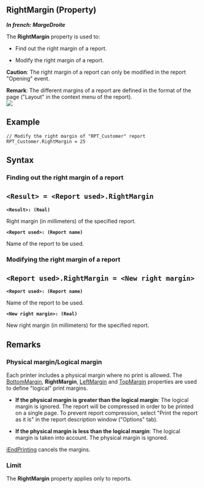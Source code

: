 


## RightMargin (Property)

***In french: MargeDroite***
	



<a name="XUse"></a>
<a name="Use"></a>
<a name="description"></a>
The **RightMargin** property is used to:

- Find out the right margin of a report.

- Modify the right margin of a report.




**Caution**: The right margin of a report can only be modified in the report "Opening" event.

**Remark**: The different margins of a report are defined in the format of the page ("Layout" in the context menu of the report).<br>![](https://doc.pcsoft.fr/en-US/images/image.awp?langid=3&name=MargeBasse%20-%20HC%20N%B0001.GIF)



<a name="Example1"></a>
<a name="sample_code"></a>

## Example


```wl
// Modify the right margin of "RPT_Customer" report
RPT_Customer.RightMargin = 25
```

<a name="XSYNTAX"></a>
<a name="SYNTAX1"></a>

## Syntax

### Finding out the right margin of a report

`<Result> = <Report used>.RightMargin`
---

**`<Result>: (Real)`**

Right margin (in millimeters) of the specified report.

**`<Report used>: (Report name)`**

Name of the report to be used.  


<a name="SYNTAX2"></a>

### Modifying the right margin of a report

`<Report used>.RightMargin = <New right margin>`
---

**`<Report used>: (Report name)`**

Name of the report to be used.

**`<New right margin>: (Real)`**

New right margin (in millimeters) for the specified report.  



<a name="NOTE0"></a>
<a name="NOTE0_1"></a>

## Remarks


### Physical margin/Logical margin
<a name="physical_marginlogical_margin_ELTPARAGRAPHE000063"></a>

Each printer includes a physical margin where no print is allowed. The [BottomMargin](../Proprietes/2511051.md), **RightMargin**, [LeftMargin](../Proprietes/2511048.md) and [TopMargin](../Proprietes/2511043.md) properties are used to define "logical" print margins.

- **If the physical margin is greater than the logical margin**: The logical margin is ignored. The report will be compressed in order to be printed on a single page. To prevent report compression, select "Print the report as it is" in the report description window ("Options" tab).

- **If the physical margin is less than the logical margin**: The logical margin is taken into account. The physical margin is ignored.




[iEndPrinting](../WDLang5/3046053.md) cancels the margins.
<a name="NOTE0_2"></a>


### Limit
<a name="limit_ELTPARAGRAPHE000092"></a>

The **RightMargin** property applies only to reports.


